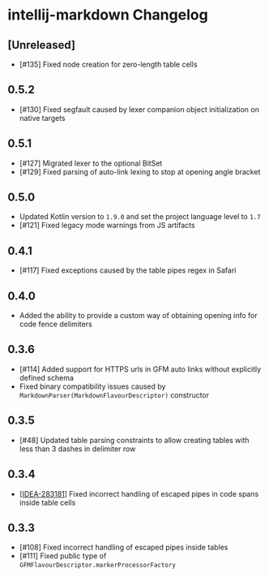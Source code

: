 # intellij-markdown Changelog

## [Unreleased]
- [#135] Fixed node creation for zero-length table cells

## 0.5.2
- [#130] Fixed segfault caused by lexer companion object initialization on native targets

## 0.5.1
- [#127] Migrated lexer to the optional BitSet
- [#129] Fixed parsing of auto-link lexing to stop at opening angle bracket

## 0.5.0
- Updated Kotlin version to `1.9.0` and set the project language level to `1.7`
- [#121] Fixed legacy mode warnings from JS artifacts

## 0.4.1
- [#117] Fixed exceptions caused by the table pipes regex in Safari

## 0.4.0
- Added the ability to provide a custom way of obtaining opening info for code fence delimiters

## 0.3.6
- [#114] Added support for HTTPS urls in GFM auto links without explicitly defined schema
- Fixed binary compatibility issues caused by `MarkdownParser(MarkdownFlavourDescriptor)` constructor

## 0.3.5
- [#48] Updated table parsing constraints to allow creating tables with less than 3 dashes in delimiter row

## 0.3.4
- [[IDEA-283181](https://youtrack.jetbrains.com/issue/IDEA-283181)] Fixed incorrect handling of escaped pipes in code spans inside table cells

## 0.3.3
- [#108] Fixed incorrect handling of escaped pipes inside tables
- [#111] Fixed public type of `GFMFlavourDescriptor.markerProcessorFactory`
